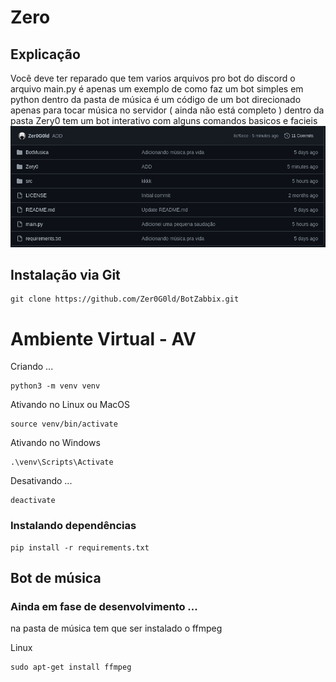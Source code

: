 # Zero

## Explicação 
Você deve ter reparado que tem varios arquivos pro bot do discord
o arquivo main.py é apenas um exemplo de como faz um bot simples em python
dentro da pasta de música é um código de um bot direcionado apenas para tocar música no servidor ( ainda não está completo )
dentro da pasta Zery0 tem um bot interativo com alguns comandos basicos e facieis
<img src="img/config.png">

## Instalação via Git

```
git clone https://github.com/Zer0G0ld/BotZabbix.git
```

# Ambiente Virtual - AV
Criando ...
```
python3 -m venv venv

```

Ativando no Linux ou MacOS
```
source venv/bin/activate

```

Ativando no Windows
```
.\venv\Scripts\Activate
```

Desativando ...
```
deactivate

```

### Instalando dependências

```
pip install -r requirements.txt
```

## Bot de música
### Ainda em fase de desenvolvimento ...
na pasta de música tem que ser instalado o ffmpeg

Linux
```
sudo apt-get install ffmpeg
```
